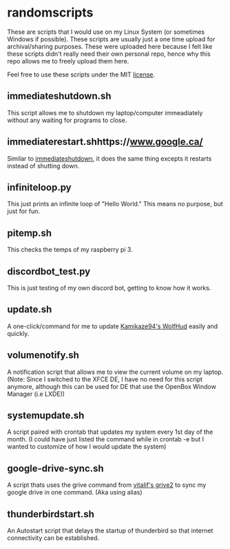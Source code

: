 # randomscripts
These are scripts that I would use on my Linux System (or sometimes Windows if possible).
These scripts are usually just a one time upload for archival/sharing purposes.
These were uploaded here because I felt like these scripts didn't really need their own personal repo,
hence why this repo allows me to freely upload them here. 

Feel free to use these scripts under the MIT [license](LICENSE).

immediateshutdown.sh
--------------------

This script allows me to shutdown my laptop/computer immeadiately without any waiting for programs
to close.

immediaterestart.shhttps://www.google.ca/
--------------------

Similar to [immediateshutdown](immediateshutdown.sh), it does the same thing excepts it restarts instead
of shutting down.

infiniteloop.py
--------------

This just prints an infinite loop of "Hello World." This means no purpose, but just for fun.

pitemp.sh
---------

This checks the temps of my raspberry pi 3.


discordbot_test.py
------------------

This is just testing of my own discord bot, getting to know how it works. 


update.sh
---------

A one-click/command for me to update [Kamikaze94's WolfHud](https://github.com/Kamikaze94/WolfHUD) easily and quickly.


volumenotify.sh
---------------

A notification script that allows me to view the current volume on my laptop.
(Note: Since I switched to the XFCE DE, I have no need for this script anymore, although this can be used for DE that use
the OpenBox Window Manager (i.e LXDE))

systemupdate.sh
---------------

A script paired with crontab that updates my system every 1st day of the month. (I could have just listed the command while in crontab -e
but I wanted to customize of how I would update the system)

google-drive-sync.sh
--------------------

A script thats uses the grive command from [vitalif's grive2](https://github.com/vitalif/grive2) to sync my google drive in one command. (Aka using alias)

thunderbirdstart.sh
-------------------

An Autostart script that delays the startup of thunderbird so that internet connectivity can be established.
